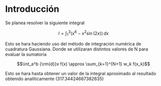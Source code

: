 # Introducción

Se planea resolver la siguiente integral 

$$I = \int_{1}^{3} \left( x^6 - x^2 \sin(2x) \right) \,dx$$

Esto se hara haciendo uso del método de integración numérica de cuadratura Gaussiana. Donde se utilizaran distintos valores de N para evaluar la sumatoria 

$$\int_a^b {\rm{d}}x f(x) \approx \sum_{k=1}^{N+1} w_k f(x_k)$$

Esto se hara hasta obtener un valor de la integral aproximado al resultado obtenido analiticamente (317.34424667382635)



